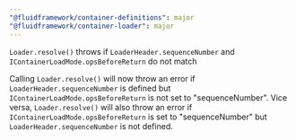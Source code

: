 ```yaml
---
"@fluidframework/container-definitions": major
"@fluidframework/container-loader": major
---
```


`Loader.resolve()` throws if `LoaderHeader.sequenceNumber` and `IContainerLoadMode.opsBeforeReturn` do not match

Calling `Loader.resolve()` will now throw an error if `LoaderHeader.sequenceNumber` is defined but `IContainerLoadMode.opsBeforeReturn` is not set to "sequenceNumber". Vice versa, `Loader.resolve()` will also throw an error if `IContainerLoadMode.opsBeforeReturn` is set to "sequenceNumber" but `LoaderHeader.sequenceNumber` is not defined.
